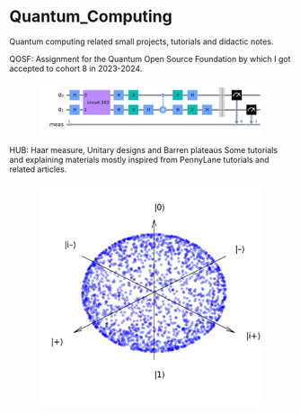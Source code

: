 # Quantum_Computing
Quantum computing related small projects, tutorials and didactic notes.


QOSF:
Assignment for the Quantum Open Source Foundation by which I got accepted to cohort 8 in 2023-2024.
<p align="center">
<img src="qc.png" alt="Grover_circuit" title="Grover_circuit" width="400"/>

HUB:
Haar measure, Unitary designs and Barren plateaus
Some tutorials and explaining materials mostly inspired from PennyLane tutorials and related articles.
<p align="center">
<img src="haar_sampling.png" alt="Haar unit sphere" title="Haar unit sphere" width="400"/>
